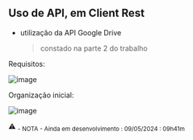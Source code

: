 ## Uso de API, em Client Rest
- utilização da API Google Drive
  > constado na parte 2 do trabalho

Requisitos:

![image](https://github.com/Klegin/cbweb3/assets/79160178/57727c4d-3cf9-4a1f-a74f-9f3747259fb0)


Organização inicial:

![image](https://github.com/Klegin/cbweb3/assets/79160178/21192f0f-e468-4f39-9fda-5c71526bbea4)

⚠️ <sub> - NOTA - 
Ainda em desenvolvimento : 09/05/2024 : 09h41m
</sub>
